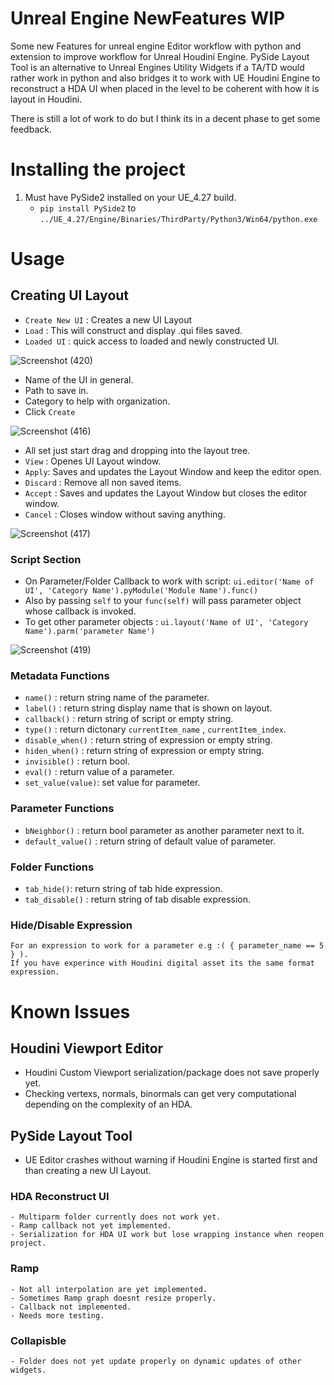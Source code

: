 # Unreal Engine NewFeatures WIP

Some new Features for unreal engine Editor workflow with python and extension to improve workflow for Unreal Houdini Engine.
PySide Layout Tool is an alternative to Unreal Engines Utility Widgets if a TA/TD would rather work in python and also bridges it
to work with UE Houdini Engine to reconstruct a HDA UI when placed in the level to be coherent with how it is layout in Houdini.

There is still a lot of work to do but I think its in a decent phase to get some feedback.

# Installing the project
 1. Must have PySide2 installed on your UE_4.27 build.
    - ```pip install PySide2``` to ```../UE_4.27/Engine/Binaries/ThirdParty/Python3/Win64/python.exe```
 
# Usage
## Creating UI Layout
  - ```Create New UI``` : Creates a new UI Layout
  - ```Load``` : This will construct and display .qui files saved.
  - ```Loaded UI``` : quick access to loaded and newly constructed UI.
  
  ![Screenshot (420)](https://user-images.githubusercontent.com/19835724/166124237-315b7136-ddd3-4f66-830c-05ff62fd1fda.png)
  
  - Name of the UI in general.
  - Path to save in.
  - Category to help with organization.
  - Click ``` Create ```
  
  ![Screenshot (416)](https://user-images.githubusercontent.com/19835724/166124239-1b3369cb-d6ca-415c-86b8-f92e2fd43f2c.png)
  
  - All set just start drag and dropping into the layout tree.
  - ```View``` : Openes UI Layout window.
  - ```Apply```: Saves and updates the Layout Window and keep the editor open.
  - ```Discard``` : Remove all non saved items.
  - ```Accept``` : Saves and updates the Layout Window but closes the editor window.
  - ```Cancel``` : Closes window without saving anything.
  
  ![Screenshot (417)](https://user-images.githubusercontent.com/19835724/166125449-0bb88897-484b-43a4-9ecd-c05728df92ea.png)
  
  ### Script Section
     
   - On Parameter/Folder Callback to work with script: ```ui.editor('Name of UI', 'Category Name').pyModule('Module Name').func()```
   - Also by passing ```self``` to your ```func(self)``` will pass parameter object whose callback is invoked.
   - To get other parameter objects : ```ui.layout('Name of UI', 'Category Name').parm('parameter Name')```
    
   ![Screenshot (419)](https://user-images.githubusercontent.com/19835724/166126567-36066af9-ab27-44e5-9a3e-8d211eca260c.png)
   
  ### Metadata Functions
   
   - ```name()``` : return string name of the parameter.
   - ```label()``` : return string display name that is shown on layout.
   - ```callback()``` : return string of script or empty string.
   - ```type()``` : return dictonary ```currentItem_name``` , ```currentItem_index```.
   - ```disable_when()``` : return string of expression or empty string.
   - ```hiden_when()``` : return string of expression or empty string.
   - ```invisible()``` : return bool.
   - ```eval()``` : return value of a parameter.
   - ```set_value(value)```: set value for parameter.
   
  ### Parameter Functions
  
   - ```bNeighbor()``` : return bool parameter as another parameter next to it.
   - ```default_value()``` : return string of default value of parameter.
  
  ### Folder Functions
  
   - ```tab_hide()```: return string of tab hide expression.
   - ```tab_disable()``` : return string of tab disable expression.

  ### Hide/Disable Expression
    For an expression to work for a parameter e.g :( { parameter_name == 5 } ).
    If you have experince with Houdini digital asset its the same format expression.
  
# Known Issues 

## Houdini Viewport Editor
- Houdini Custom Viewport serialization/package does not save properly yet.
- Checking vertexs, normals, binormals can get very computational depending on the complexity of an HDA.

## PySide Layout Tool
  - UE Editor crashes without warning if Houdini Engine is started first and than creating a new UI Layout.
  
  ### HDA Reconstruct UI
    - Multiparm folder currently does not work yet.
    - Ramp callback not yet implemented.
    - Serialization for HDA UI work but lose wrapping instance when reopen project.

  ### Ramp
    - Not all interpolation are yet implemented.
    - Sometimes Ramp graph doesnt resize properly.
    - Callback not implemented.
    - Needs more testing.
    
  ### Collapisble
    - Folder does not yet update properly on dynamic updates of other widgets.
    
   
    
    
  
